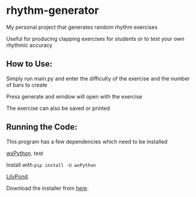 # rhythm-generator
My personal project that generates random rhythm exercises

Useful for producing clapping exercises for students or to test your own rhythmic accuracy

## **How to Use:**

Simply run main.py and enter the difficulty of the exercise and the number of bars to create

Press generate and window will open with the exercise

The exercise can also be saved or printed


## **Running the Code:**

This program has a few dependencies which need to be installed

[wxPython](https://wxpython.org/). test

Install with `pip install -U wxPython`

[LilyPond](http://lilypond.org/).

Download the installer from [here](http://lilypond.org/download.html).
